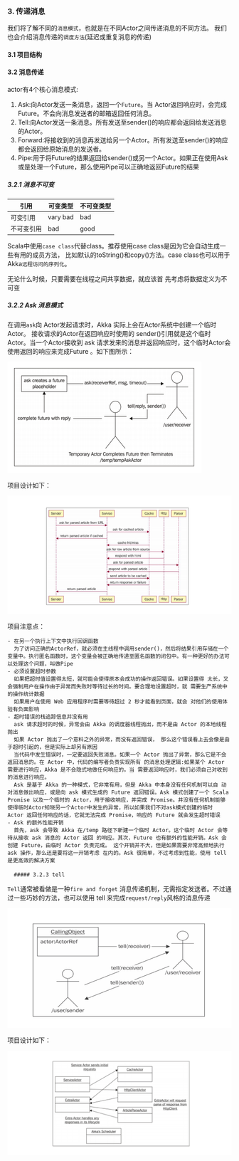 ### 3. 传递消息

我们将了解不同的`消息模式`，也就是在不同Actor之间传递消息的不同方法。
我们也会介绍消息传递的`调度方法`(延迟或重复消息的传递)

#### 3.1 项目结构
#### 3.2 消息传递
actor有4个核心消息模式:
1. Ask:向Actor发送一条消息，返回一个`Future`。当 Actor返回响应时，会完成Future。不会向消息发送者的邮箱返回任何消息。
2. Tell:向Actor发送一条消息。所有发送至sender()的响应都会返回给发送消息的Actor。
3. Forward:将接收到的消息再发送给另一个Actor。所有发送至sender()的响应都会返回给原始消息的发送者。
4. Pipe:用于将Future的结果返回给sender()或另一个Actor。如果正在使用Ask
   或是处理一个Future，那么使用Pipe可以正确地返回Future的结果
   
##### 3.2.1 消息不可变
引用 | 可变类型 | 不可变类型
---|---|---
可变引用 | vary bad | bad
不可变引用 | bad | good

Scala中使用`case class`代替class。推荐使用case class是因为它会自动生成一些有用的成员方法，
比如默认的toString()和copy()方法。case class也可以用于Akka`远程访问的序列化`。

无论什么时候，只要需要在线程之间共享数据，就应该首 先考虑将数据定义为不可变

##### 3.2.2 Ask 消息模式

在调用`ask`向 Actor发起请求时，Akka 实际上会在Actor系统中创建一个临时Actor。 接收请求的Actor在返回响应时使用的 sender()引用就是这个临时 Actor。当一个Actor接收到 ask 请求发来的消息并返回响应时，这个临时Actor会使用返回的响应来完成Future 。如下图所示：

![akka-ask](../../resources/chapter03/akka-ask.jpg)

项目设计如下：

![akka-project-design](../../resources/chapter03/akka-project-design.jpg)

项目注意点：

    - 在另一个执行上下文中执行回调函数
      为了访问正确的ActorRef，就必须在主线程中调用sender()，然后将结果引用存储在一个变量中。执行匿名函数时，这个变量会被正确地传递至匿名函数的闭包中。有一种更好的办法可以处理这个问题，叫做Pipe
    - 必须设置超时参数
      如果把超时值设置得太短，就可能会使得原本会成功的操作返回错误。如果设置得 太长，又会强制用户在操作由于异常而失败时等待过长的时间。要合理地设置超时，就 需要生产系统中的操作统计数据
      如果用户在使用 Web 应用程序时需要等待超过 2 秒才能看到页面，就会 对他们的使用体验有负面影响
    - 超时错误的栈追踪信息并没有用
      ask 请求超时的时候，异常会由 Akka 的调度器线程抛出，而不是由 Actor 的本地线程抛出
      如果 Actor 抛出了一个意料之外的异常，而没有返回错误， 那么这个错误看上去会像是由于超时引起的，但是实际上却另有原因
      当代码中发生错误时，一定要返回失败消息。如果一个 Actor 抛出了异常，那么它是不会返回消息的。在 Actor 中，代码的编写者负责实现所有 的消息处理逻辑:如果某个 Actor 需要进行响应，Akka 是不会隐式地做任何响应的。当 需要返回响应时，我们必须自己对收到的消息进行响应。
      Ask 是基于 Akka 的一种模式，它非常有用，但是 Akka 中本身没有任何机制可以自 动对消息做出响应，或是向 ask 模式生成的 Future 返回错误。Ask 模式创建了一个 Scala Promise 以及一个临时的 Actor，用于接收响应，并完成 Promise。并没有任何机制能够 使得临时Actor知晓另一个Actor中发生的异常，所以如果我们不对ask模式创建的临时 Actor 返回任何响应的话，它就无法完成 Promise，响应的 Future 就会发生超时错误
    - Ask 的额外性能开销
      首先，ask 会导致 Akka 在/temp 路径下新建一个临时 Actor。这个临时 Actor 会等待从接收 ask 消息的 Actor 返回 的响应。其次，Future 也有额外的性能开销。Ask 会创建 Future，由临时 Actor 负责完成。 这个开销并不大，但是如果需要非常高频地执行 ask 操作，那么还是要将这一开销考虑 在内的。Ask 很简单，不过考虑到性能，使用 tell 是更高效的解决方案

      ##### 3.2.3 tell

`Tell`通常被看做是一种`fire and forget` 消息传递机制，无需指定发送者。不过通过一些巧妙的方法，也可以使用 tell 来完成`request/reply`风格的消息传递 

![akka-tell](../../resources/chapter03/akka-tell.jpg)

项目设计如下：

![akka-tell-design](../../resources/chapter03/akka-tell-design.jpg)



